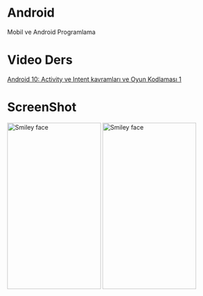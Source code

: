 # Android
Mobil ve Android Programlama

# Video Ders
<a href="https://youtu.be/B-NBHxjwUds">Android 10: Activity ve Intent kavramları ve Oyun Kodlaması 1</a>

# ScreenShot
<img src="http://1.1m.yt/VCKPCFg.png" alt="Smiley face" height="384" width="216">
<img src="http://1.1m.yt/GhCjtm-.png" alt="Smiley face" height="384" width="216">

